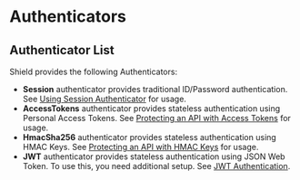 # Authenticators

## Authenticator List

Shield provides the following Authenticators:

- **Session** authenticator provides traditional ID/Password authentication.
  See [Using Session Authenticator](../quick_start_guide/using_session_auth.md)
  for usage.
- **AccessTokens** authenticator provides stateless authentication using Personal Access Tokens.
  See [Protecting an API with Access Tokens](../guides/api_tokens.md) for usage.
- **HmacSha256** authenticator provides stateless authentication using HMAC Keys.
  See [Protecting an API with HMAC Keys](../guides/api_hmac_keys.md) for usage.
- **JWT** authenticator provides stateless authentication using JSON Web Token. To use this,
  you need additional setup. See [JWT Authentication](../addons/jwt.md).
